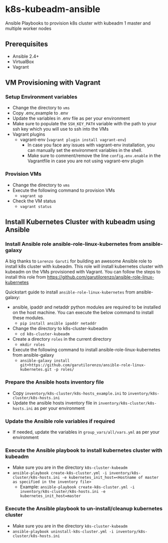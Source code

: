 # k8s-kubeadm-ansible
Ansible Playbooks to provision k8s cluster with kubeadm
1 master and multiple worker nodes

## Prerequisites
- Ansible 2.4+
- VirtualBox
- Vagrant

## VM Provisioning with Vagrant
### Setup Environment variables
- Change the directory to `vms`
- Copy .env_example to .env
- Update the variables in .env file as per your environment
- Make sure to populate the `SSH_KEY_PATH` variable with the path to your ssh key which you will use to ssh into the VMs
- Vagrant plugins
  - vagrant-env (`vagrant plugin install vagrant-env`) 
    - In case you face any issues with vagrant-env installation, you can manually set the environment variables in the shell.
    - Make sure to comment/remove the line `config.env.enable` in the Vagrantfile in case you are not using vagrant-env plugin

### Provision VMs
- Change the directory to `vms`
- Execute the following command to provision VMs
  - `vagrant up`
- Check the VM status
  - `vagrant status`

## Install Kubernetes Cluster with kubeadm using Ansible
### Install Ansible role ansible-role-linux-kubernetes from ansible-galaxy
A big thanks to `Lorenzo Garuti` for building an awesome Ansible role to install k8s cluster with kubeadm.
This role will install kubernetes cluster with kubeadm on the VMs provisioned with Vagrant. 
You can follow the steps to install this role from https://github.com/garutilorenzo/ansible-role-linux-kubernetes

Quickstart guide to install `ansible-role-linux-kubernetes` from ansible-galaxy:
- ansible, ipaddr and netaddr python modules are required to be installed on the host machine. You can execute the below command to install these modules.
  - `pip install ansible ipaddr netaddr`
- Change the directory to k8s-cluster-kubeadm
  - `cd k8s-cluster-kubeadm`
- Create a directory `roles` in the current directory
  - `mkdir roles`
- Execute the following command to install ansible-role-linux-kubernetes from ansible-galaxy
  - `ansible-galaxy install git+https://github.com/garutilorenzo/ansible-role-linux-kubernetes.git -p roles/`

### Prepare the Ansible hosts inventory file
- Copy `inventory/k8s-cluster/k8s-hosts_example.ini` to `inventory/k8s-cluster/k8s-hosts.ini`
- Update the ansible hosts inventory file in `inventory/k8s-cluster/k8s-hosts.ini` as per your environment

### Update the Ansible role variables if required 
- If needed, update the variables in `group_vars/all/vars.yml` as per your environment

### Execute the Ansible playbook to install kubernetes cluster with kubeadm
- Make sure you are in the directory `k8s-cluster-kubeadm`
- `ansible-playbook create-k8s-cluster.yml -i inventory/k8s-cluster/k8s-hosts.ini -e kubernetes_init_host=<Hostname of master as specified in the inventory file>`
  - Example: `ansible-playbook create-k8s-cluster.yml -i inventory/k8s-cluster/k8s-hosts.ini -e kubernetes_init_host=master`

### Execute the Ansible playbook to un-install/cleanup kubernetes cluster
- Make sure you are in the directory `k8s-cluster-kubeadm`
- `ansible-playbook uninstall-k8s-cluster.yml -i inventory/k8s-cluster/k8s-hosts.ini`